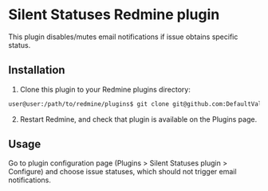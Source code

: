 # Silent Statuses Redmine plugin

This plugin disables/mutes email notifications if issue obtains specific status.

## Installation

1. Clone this plugin to your Redmine plugins directory:

```bash
user@user:/path/to/redmine/plugins$ git clone git@github.com:DefaultValue/redmine-silent-statuses.git redmine_silent_statuses
```

2. Restart Redmine, and check that plugin is available on the Plugins page.

## Usage

Go to plugin configuration page (Plugins > Silent Statuses plugin > Configure) and choose issue statuses, which should not trigger email notifications.

